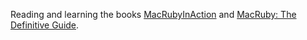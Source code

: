 Reading and learning the books [MacRubyInAction](http://www.manning.com/lim/) and [MacRuby: The Definitive Guide](http://ofps.oreilly.com/titles/9781449380373/).
